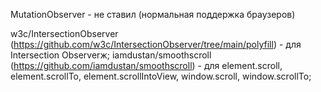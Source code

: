 MutationObserver - не ставил (нормальная поддержка браузеров)

w3c/IntersectionObserver (https://github.com/w3c/IntersectionObserver/tree/main/polyfill) - для Intersection Observerж;
iamdustan/smoothscroll (https://github.com/iamdustan/smoothscroll) - для element.scroll, element.scrollTo, element.scrollIntoView, window.scroll, window.scrollTo;

